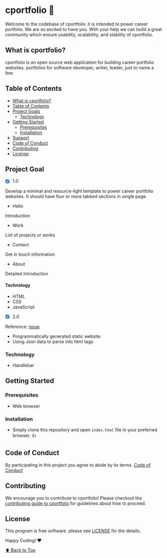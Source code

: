 # cportfolio 🌱

Welcome to the codebase of cportfolio. it is intended to power career portfolio. We are so excited to have you. With your help we can build a great community which ensure usability, scalability, and stability of cportfolio.

## What is cportfolio?

cportfolio is an open source web application for building career portfolio websites. portfolios for software developer, writer, leader, just to name a few. 

## Table of Contents

- [What is cportfolio?](#what-is-cportfolio)
- [Table of Contents](#table-of-contetns)
- [Project Goals](#project-goal)
  - [Technology](#technology)
- [Getting Started](#getting-started)
  - [Prerequisites](#prerequisites)
  - [Installation](#installation)    
- [Support](#support)   
- [Code of Conduct](#code-of-conduct)
- [Contributing](#contributing)
- [License](#license)

## Project Goal

- [x] 1.0

Develop a minimal and resource-light template to power career portfolio websites. It should have four or more tabbed sections in single page.

- Hello

Introduction

- Work

List of projects or works

- Contact

Get in touch information

- About

Detailed Introduction

#### Technology

- HTML
- CSS
- JavaScript 

- [x] 2.0

Reference: [issue](https://github.com/Codanv/cportfolio/issues/8)

- Programmatically generated static website
- Using Json data to parse into html tags

### Technology

  - Handlebar

## Getting Started

### Prerequisites

- Web browser 

### Installation 

- Simply clone this repository and open `index.html` file in your preferred browser. 👍

## Code of Conduct

By participating in this project you agree to abide by its terms. [Code of Conduct](CONTRIBUTING.md) 

## Contributing

We encourage you to contribute to cportfolio! Please checkout the [contributing guide to cportfolio](CONTRIBUTING.md) for guidelines about how to proceed.

## License

This program is free software. please see [LICENSE](LICENSE.md) for the details.

Happy Coding! ❤️

[⬆ Back to Top](#table-of-contents)
